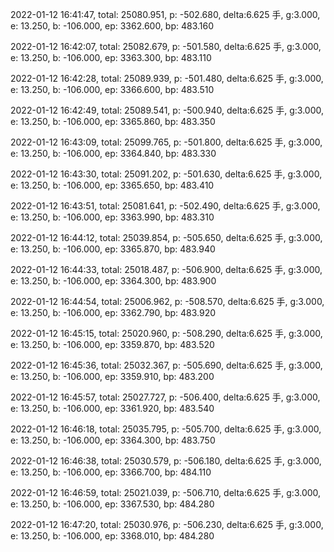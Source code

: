 2022-01-12 16:41:47, total: 25080.951, p: -502.680, delta:6.625 手, g:3.000, e: 13.250, b: -106.000, ep: 3362.600, bp: 483.160

2022-01-12 16:42:07, total: 25082.679, p: -501.580, delta:6.625 手, g:3.000, e: 13.250, b: -106.000, ep: 3363.300, bp: 483.110

2022-01-12 16:42:28, total: 25089.939, p: -501.480, delta:6.625 手, g:3.000, e: 13.250, b: -106.000, ep: 3366.600, bp: 483.510

2022-01-12 16:42:49, total: 25089.541, p: -500.940, delta:6.625 手, g:3.000, e: 13.250, b: -106.000, ep: 3365.860, bp: 483.350

2022-01-12 16:43:09, total: 25099.765, p: -501.800, delta:6.625 手, g:3.000, e: 13.250, b: -106.000, ep: 3364.840, bp: 483.330

2022-01-12 16:43:30, total: 25091.202, p: -501.630, delta:6.625 手, g:3.000, e: 13.250, b: -106.000, ep: 3365.650, bp: 483.410

2022-01-12 16:43:51, total: 25081.641, p: -502.490, delta:6.625 手, g:3.000, e: 13.250, b: -106.000, ep: 3363.990, bp: 483.310

2022-01-12 16:44:12, total: 25039.854, p: -505.650, delta:6.625 手, g:3.000, e: 13.250, b: -106.000, ep: 3365.870, bp: 483.940

2022-01-12 16:44:33, total: 25018.487, p: -506.900, delta:6.625 手, g:3.000, e: 13.250, b: -106.000, ep: 3364.300, bp: 483.900

2022-01-12 16:44:54, total: 25006.962, p: -508.570, delta:6.625 手, g:3.000, e: 13.250, b: -106.000, ep: 3362.790, bp: 483.920

2022-01-12 16:45:15, total: 25020.960, p: -508.290, delta:6.625 手, g:3.000, e: 13.250, b: -106.000, ep: 3359.870, bp: 483.520

2022-01-12 16:45:36, total: 25032.367, p: -505.690, delta:6.625 手, g:3.000, e: 13.250, b: -106.000, ep: 3359.910, bp: 483.200

2022-01-12 16:45:57, total: 25027.727, p: -506.400, delta:6.625 手, g:3.000, e: 13.250, b: -106.000, ep: 3361.920, bp: 483.540

2022-01-12 16:46:18, total: 25035.795, p: -505.700, delta:6.625 手, g:3.000, e: 13.250, b: -106.000, ep: 3364.300, bp: 483.750

2022-01-12 16:46:38, total: 25030.579, p: -506.180, delta:6.625 手, g:3.000, e: 13.250, b: -106.000, ep: 3366.700, bp: 484.110

2022-01-12 16:46:59, total: 25021.039, p: -506.710, delta:6.625 手, g:3.000, e: 13.250, b: -106.000, ep: 3367.530, bp: 484.280

2022-01-12 16:47:20, total: 25030.976, p: -506.230, delta:6.625 手, g:3.000, e: 13.250, b: -106.000, ep: 3368.010, bp: 484.280